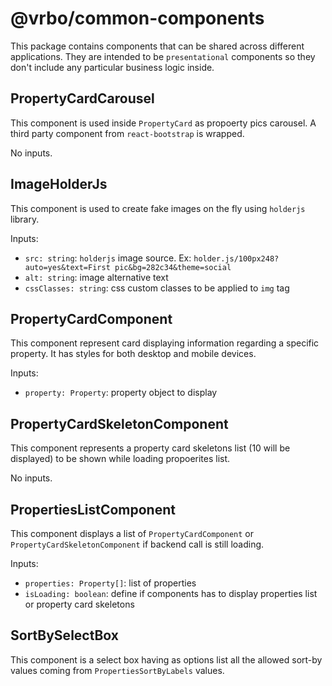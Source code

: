 # @vrbo/common-components

This package contains components that can be shared across different applications. They are intended to be `presentational` components so they don't include any particular business logic inside. 

## PropertyCardCarousel

This component is used inside `PropertyCard` as propoerty pics carousel. A third party component from `react-bootstrap` is wrapped.

No inputs.

##  ImageHolderJs

This component is used to create fake images on the fly using `holderjs` library.

Inputs:

* `src: string`: `holderjs` image source. Ex: `holder.js/100px248?auto=yes&text=First pic&bg=282c34&theme=social` 
* `alt: string`: image alternative text 
* `cssClasses: string`: css custom classes to be applied to `img` tag

## PropertyCardComponent

This component represent card displaying information regarding a specific property. It has styles for both desktop and mobile devices. 

Inputs:

* `property: Property`: property object to display

## PropertyCardSkeletonComponent

This component represents a property card skeletons list (10 will be displayed) to be shown while loading propoerites list.

No inputs.

## PropertiesListComponent

This component displays a list of `PropertyCardComponent` or `PropertyCardSkeletonComponent` if backend call is still loading.

Inputs:

* `properties: Property[]`: list of properties 
* `isLoading: boolean`: define if components has to display properties list or property card skeletons 

## SortBySelectBox

This component is a select box having as options list all the allowed sort-by values coming from `PropertiesSortByLabels` values.